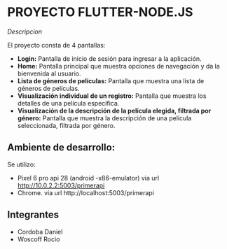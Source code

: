 # PROYECTO FLUTTER-NODE.JS

*Descripcion*

El proyecto consta de 4 pantallas:

- **Login:** Pantalla de inicio de sesión para ingresar a la aplicación.
- **Home:** Pantalla principal que muestra opciones de navegación y da la bienvenida al usuario.
- **Lista de géneros de películas:** Pantalla que muestra una lista de géneros de películas.
- **Visualización individual de un registro:** Pantalla que muestra los detalles de una película específica.
- **Visualización de la descripción de la película elegida, filtrada por género:** Pantalla que muestra la descripción de una película seleccionada, filtrada por género.

## Ambiente de desarrollo:
Se utilizo: 
- Pixel 6 pro api 28 (android -x86-emulator) via url http://10.0.2.2:5003/primerapi
- Chrome. via url http://localhost:5003/primerapi

## Integrantes
- Cordoba Daniel
- Woscoff Rocio
